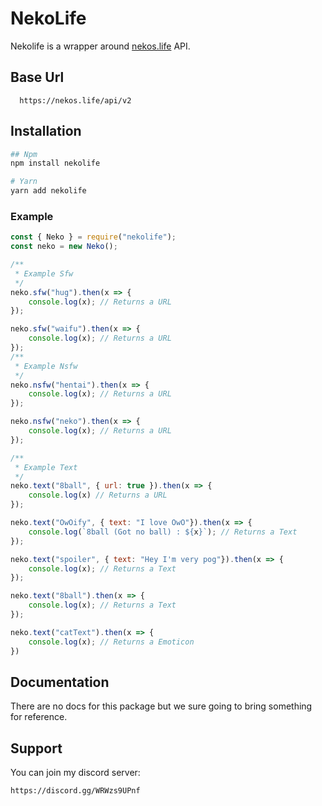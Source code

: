 # NekoLife

Nekolife is a wrapper around [nekos.life](https://nekos.life/) API.


## Base Url
```http
  https://nekos.life/api/v2
```

## Installation
```sh
## Npm
npm install nekolife

# Yarn
yarn add nekolife
```

### Example

```js
const { Neko } = require("nekolife");
const neko = new Neko();

/**
 * Example Sfw
 */
neko.sfw("hug").then(x => {
    console.log(x); // Returns a URL
});

neko.sfw("waifu").then(x => {
    console.log(x); // Returns a URL
});
/**
 * Example Nsfw
 */
neko.nsfw("hentai").then(x => {
    console.log(x); // Returns a URL
});

neko.nsfw("neko").then(x => {
    console.log(x); // Returns a URL
});

/**
 * Example Text
 */
neko.text("8ball", { url: true }).then(x => {
    console.log(x) // Returns a URL
});

neko.text("OwOify", { text: "I love OwO"}).then(x => {
    console.log(`8ball (Got no ball) : ${x}`); // Returns a Text
});

neko.text("spoiler", { text: "Hey I'm very pog"}).then(x => {
    console.log(x); // Returns a Text
});

neko.text("8ball").then(x => {
    console.log(x); // Returns a Text
});

neko.text("catText").then(x => {
    console.log(x); // Returns a Emoticon
})
```

## Documentation

There are no docs for this package but we sure going to bring something for reference.

## Support

You can join my discord server:
```https
https://discord.gg/WRWzs9UPnf
```

